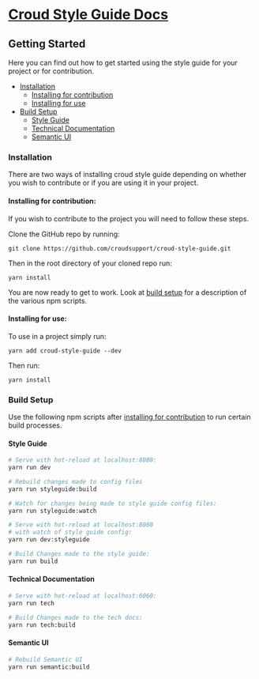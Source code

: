 # [Croud Style Guide Docs](Introduction.md)

## Getting Started

Here you can find out how to get started using the style guide for your project or for contribution.

* [Installation](#installation)
    * [Installing for contribution](#installing-contribution)
    * [Installing for use](#installing-use)
* [Build Setup](#build-setup)
    * [Style Guide](#build-style)
    * [Technical Documentation](#build-tech)
    * [Semantic UI](#build-semantic)

<a name="installation"></a>
### Installation
There are two ways of installing croud style guide depending on whether you wish to contribute or if you are using it in your project.

<a name="installing-contribution"></a>
#### Installing for contribution:
If you wish to contribute to the project you will need to follow these steps.

Clone the GitHub repo by running:

    git clone https://github.com/croudsupport/croud-style-guide.git

Then in the root directory of your cloned repo run:
    
    yarn install
    
You are now ready to get to work. Look at [build setup](#build-setup) for a description of the various npm scripts.

<a name="installing-use"></a>
#### Installing for use:

To use in a project simply run:

    yarn add croud-style-guide --dev
Then run:
    
    yarn install

<a name="build-setup"></a>
### Build Setup
Use the following npm scripts after [installing for contribution](#installing-contribution) to run certain build processes.

<a name="build-style"></a>
#### Style Guide

```bash
# Serve with hot-reload at localhost:8080:
yarn run dev

# Rebuild changes made to config files
yarn run styleguide:build

# Watch for changes being made to style guide config files:
yarn run styleguide:watch

# Serve with hot-reload at localhost:8080
# with watch of style guide config:
yarn run dev:styleguide

# Build Changes made to the style guide:
yarn run build
```
<a name="build-tech"></a>
#### Technical Documentation

```bash
# Serve with hot-reload at localhost:6060:
yarn run tech

# Build Changes made to the tech docs:
yarn run tech:build
```
<a name="build-semantic"></a>
#### Semantic UI
```bash
# Rebuild Semantic UI
yarn run semantic:build
```
